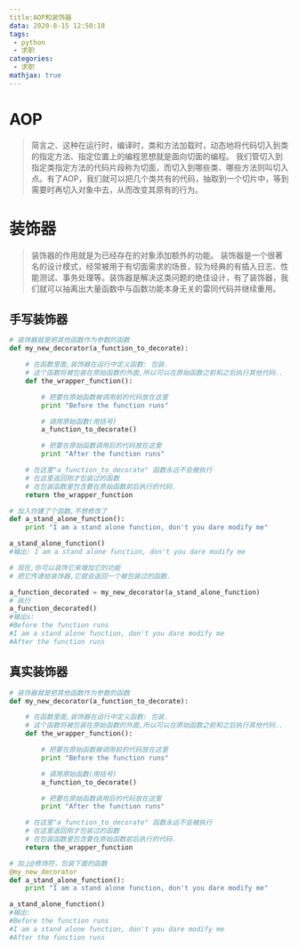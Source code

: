 ```yaml
---
title:AOP和装饰器
data: 2020-8-15 12:50:18
tags:
 - python
 - 求职
categories:
 - 求职
mathjax: true
---
```


# AOP
>简言之、这种在运行时，编译时，类和方法加载时，动态地将代码切入到类的指定方法、指定位置上的编程思想就是面向切面的编程。
我们管切入到指定类指定方法的代码片段称为切面，而切入到哪些类、哪些方法则叫切入点。有了AOP，我们就可以把几个类共有的代码，抽取到一个切片中，等到需要时再切入对象中去，从而改变其原有的行为。

# 装饰器
>装饰器的作用就是为已经存在的对象添加额外的功能。
>装饰器是一个很著名的设计模式，经常被用于有切面需求的场景，较为经典的有插入日志、性能测试、事务处理等。装饰器是解决这类问题的绝佳设计，有了装饰器，我们就可以抽离出大量函数中与函数功能本身无关的雷同代码并继续重用。

## 手写装饰器
``` python
# 装饰器就是把其他函数作为参数的函数
def my_new_decorator(a_function_to_decorate):

    # 在函数里面,装饰器在运行中定义函数: 包装.
    # 这个函数将被包装在原始函数的外面,所以可以在原始函数之前和之后执行其他代码..
    def the_wrapper_function():

        # 把要在原始函数被调用前的代码放在这里
        print "Before the function runs"

        # 调用原始函数(用括号)
        a_function_to_decorate()

        # 把要在原始函数调用后的代码放在这里
        print "After the function runs"

    # 在这里"a_function_to_decorate" 函数永远不会被执行
    # 在这里返回刚才包装过的函数
    # 在包装函数里包含要在原始函数前后执行的代码.
    return the_wrapper_function

# 加入你建了个函数,不想修改了
def a_stand_alone_function():
    print "I am a stand alone function, don't you dare modify me"

a_stand_alone_function()
#输出: I am a stand alone function, don't you dare modify me

# 现在,你可以装饰它来增加它的功能
# 把它传递给装饰器,它就会返回一个被包装过的函数.

a_function_decorated = my_new_decorator(a_stand_alone_function)
# 执行
a_function_decorated()
#输出s:
#Before the function runs
#I am a stand alone function, don't you dare modify me
#After the function runs
```
## 真实装饰器

``` python
# 装饰器就是把其他函数作为参数的函数
def my_new_decorator(a_function_to_decorate):

    # 在函数里面,装饰器在运行中定义函数: 包装.
    # 这个函数将被包装在原始函数的外面,所以可以在原始函数之前和之后执行其他代码..
    def the_wrapper_function():

        # 把要在原始函数被调用前的代码放在这里
        print "Before the function runs"

        # 调用原始函数(用括号)
        a_function_to_decorate()

        # 把要在原始函数调用后的代码放在这里
        print "After the function runs"

    # 在这里"a_function_to_decorate" 函数永远不会被执行
    # 在这里返回刚才包装过的函数
    # 在包装函数里包含要在原始函数前后执行的代码.
    return the_wrapper_function

# 加上@修饰符，包装下面的函数
@my_new_decorator
def a_stand_alone_function():
    print "I am a stand alone function, don't you dare modify me"

a_stand_alone_function()
#输出: 
#Before the function runs
#I am a stand alone function, don't you dare modify me
#After the function runs
```

